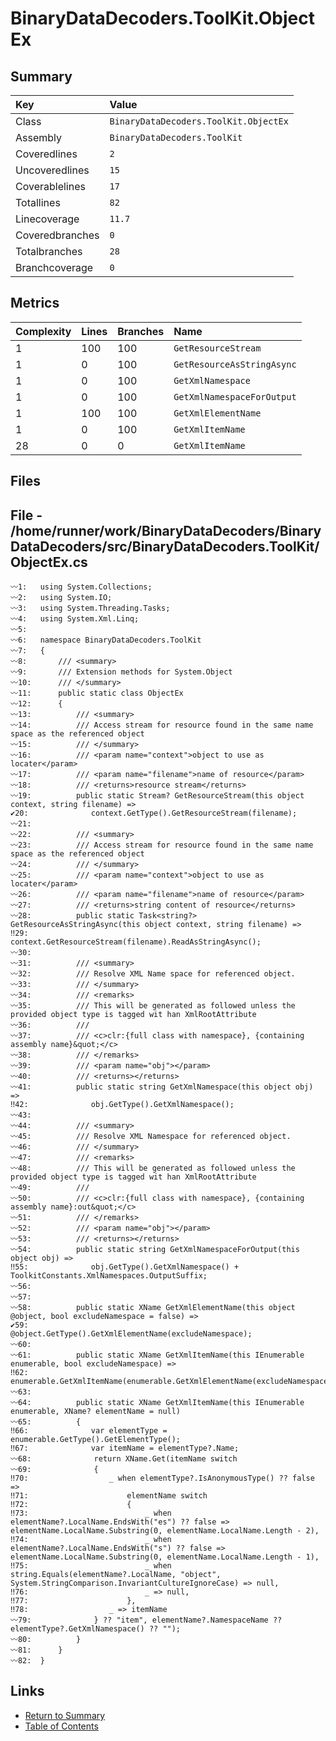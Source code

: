 ﻿# BinaryDataDecoders.ToolKit.ObjectEx

## Summary

| Key             | Value                                 |
| :-------------- | :------------------------------------ |
| Class           | `BinaryDataDecoders.ToolKit.ObjectEx` |
| Assembly        | `BinaryDataDecoders.ToolKit`          |
| Coveredlines    | `2`                                   |
| Uncoveredlines  | `15`                                  |
| Coverablelines  | `17`                                  |
| Totallines      | `82`                                  |
| Linecoverage    | `11.7`                                |
| Coveredbranches | `0`                                   |
| Totalbranches   | `28`                                  |
| Branchcoverage  | `0`                                   |

## Metrics

| Complexity | Lines | Branches | Name                       |
| :--------- | :---- | :------- | :------------------------- |
| 1          | 100   | 100      | `GetResourceStream`        |
| 1          | 0     | 100      | `GetResourceAsStringAsync` |
| 1          | 0     | 100      | `GetXmlNamespace`          |
| 1          | 0     | 100      | `GetXmlNamespaceForOutput` |
| 1          | 100   | 100      | `GetXmlElementName`        |
| 1          | 0     | 100      | `GetXmlItemName`           |
| 28         | 0     | 0        | `GetXmlItemName`           |

## Files

## File - /home/runner/work/BinaryDataDecoders/BinaryDataDecoders/src/BinaryDataDecoders.ToolKit/ObjectEx.cs

```CSharp
〰1:   using System.Collections;
〰2:   using System.IO;
〰3:   using System.Threading.Tasks;
〰4:   using System.Xml.Linq;
〰5:   
〰6:   namespace BinaryDataDecoders.ToolKit
〰7:   {
〰8:       /// <summary>
〰9:       /// Extension methods for System.Object
〰10:      /// </summary>
〰11:      public static class ObjectEx
〰12:      {
〰13:          /// <summary>
〰14:          /// Access stream for resource found in the same name space as the referenced object
〰15:          /// </summary>
〰16:          /// <param name="context">object to use as locater</param>
〰17:          /// <param name="filename">name of resource</param>
〰18:          /// <returns>resource stream</returns>
〰19:          public static Stream? GetResourceStream(this object context, string filename) =>
✔20:              context.GetType().GetResourceStream(filename);
〰21:  
〰22:          /// <summary>
〰23:          /// Access stream for resource found in the same name space as the referenced object
〰24:          /// </summary>
〰25:          /// <param name="context">object to use as locater</param>
〰26:          /// <param name="filename">name of resource</param>
〰27:          /// <returns>string content of resource</returns>
〰28:          public static Task<string?> GetResourceAsStringAsync(this object context, string filename) =>
‼29:              context.GetResourceStream(filename).ReadAsStringAsync();
〰30:  
〰31:          /// <summary>
〰32:          /// Resolve XML Name space for referenced object.
〰33:          /// </summary>
〰34:          /// <remarks>
〰35:          /// This will be generated as followed unless the provided object type is tagged wit han XmlRootAttribute
〰36:          ///
〰37:          /// <c>clr:{full class with namespace}, {containing assembly name}&quot;</c>
〰38:          /// </remarks>
〰39:          /// <param name="obj"></param>
〰40:          /// <returns></returns>
〰41:          public static string GetXmlNamespace(this object obj) =>
‼42:              obj.GetType().GetXmlNamespace();
〰43:  
〰44:          /// <summary>
〰45:          /// Resolve XML Namespace for referenced object.
〰46:          /// </summary>
〰47:          /// <remarks>
〰48:          /// This will be generated as followed unless the provided object type is tagged wit han XmlRootAttribute
〰49:          ///
〰50:          /// <c>clr:{full class with namespace}, {containing assembly name}:out&quot;</c>
〰51:          /// </remarks>
〰52:          /// <param name="obj"></param>
〰53:          /// <returns></returns>
〰54:          public static string GetXmlNamespaceForOutput(this object obj) =>
‼55:              obj.GetType().GetXmlNamespace() + ToolkitConstants.XmlNamespaces.OutputSuffix;
〰56:  
〰57:  
〰58:          public static XName GetXmlElementName(this object @object, bool excludeNamespace = false) =>
✔59:              @object.GetType().GetXmlElementName(excludeNamespace);
〰60:  
〰61:          public static XName GetXmlItemName(this IEnumerable enumerable, bool excludeNamespace) =>
‼62:              enumerable.GetXmlItemName(enumerable.GetXmlElementName(excludeNamespace));
〰63:  
〰64:          public static XName GetXmlItemName(this IEnumerable enumerable, XName? elementName = null)
〰65:          {
‼66:              var elementType = enumerable.GetType().GetElementType();
‼67:              var itemName = elementType?.Name;
〰68:              return XName.Get(itemName switch
〰69:              {
‼70:                  _ when elementType?.IsAnonymousType() ?? false =>
‼71:                      elementName switch
‼72:                      {
‼73:                          _ when elementName?.LocalName.EndsWith("es") ?? false => elementName.LocalName.Substring(0, elementName.LocalName.Length - 2),
‼74:                          _ when elementName?.LocalName.EndsWith("s") ?? false => elementName.LocalName.Substring(0, elementName.LocalName.Length - 1),
‼75:                          _ when string.Equals(elementName?.LocalName, "object", System.StringComparison.InvariantCultureIgnoreCase) => null,
‼76:                          _ => null,
‼77:                      },
‼78:                  _ => itemName
〰79:              } ?? "item", elementName?.NamespaceName ?? elementType?.GetXmlNamespace() ?? "");
〰80:          }
〰81:      }
〰82:  }
```

## Links

* [Return to Summary](Summary.md)
* [Table of Contents](../TOC.md)

